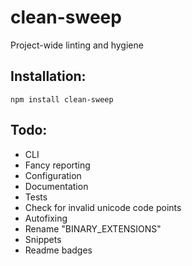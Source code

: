 # clean-sweep

Project-wide linting and hygiene

## Installation:

```
npm install clean-sweep
```

## Todo:

- CLI
- Fancy reporting
- Configuration
- Documentation
- Tests
- Check for invalid unicode code points
- Autofixing
- Rename "BINARY_EXTENSIONS"
- Snippets
- Readme badges
